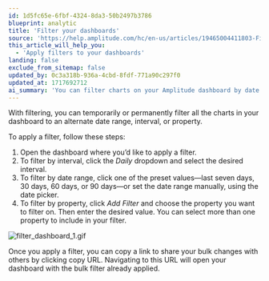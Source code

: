```yaml
---
id: 1d5fc65e-6fbf-4324-8da3-50b2497b3786
blueprint: analytic
title: 'Filter your dashboards'
source: 'https://help.amplitude.com/hc/en-us/articles/19465004411803-Filter-your-dashboards'
this_article_will_help_you:
  - 'Apply filters to your dashboards'
landing: false
exclude_from_sitemap: false
updated_by: 0c3a318b-936a-4cbd-8fdf-771a90c297f0
updated_at: 1717692712
ai_summary: 'You can filter charts on your Amplitude dashboard by date range, interval, or property. Follow these steps on the dashboard: select interval from the *Daily* dropdown, choose date range from presets or manually, and add property filters. After applying a filter, you can copy a link to share with others, opening the dashboard with the filter applied.'
---
```

With filtering, you can temporarily or permanently filter all the charts in your dashboard to an alternate date range, interval, or property.

To apply a filter, follow these steps:

1. Open the dashboard where you’d like to apply a filter.
2. To filter by interval, click the *Daily* dropdown and select the desired interval.
3. To filter by date range, click one of the preset values—last seven days, 30 days, 60 days, or 90 days—or set the date range manually, using the date picker.
4. To filter by property, click *Add Filter* and choose the property you want to filter on. Then enter the desired value. You can select more than one property to include in your filter.

![filter_dashboard_1.gif](/docs/output/img/analytics/filter-dashboard-1-gif.gif)

Once you apply a filter, you can copy a link to share your bulk changes with others by clicking copy URL. Navigating to this URL will open your dashboard with the bulk filter already applied.
